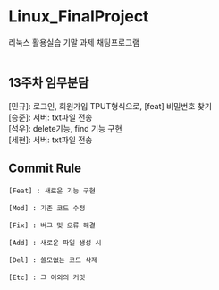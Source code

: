 
# Linux_FinalProject
리눅스 활용실습 기말 과제 채팅프로그램  </br></br>

## 13주차 임무분담
[민규]: 로그인, 회원가입 TPUT형식으로, [feat] 비밀번호 찾기 </br>
[승준]: 서버: txt파일 전송 </br>
[석우]: delete기능, find 기능 구현 </br>
[세현]: 서버: txt파일 전송 </br>

## Commit Rule

```
[Feat] : 새로운 기능 구현

[Mod] : 기존 코드 수정

[Fix] : 버그 및 오류 해결

[Add] : 새로운 파일 생성 시

[Del] : 쓸모없는 코드 삭제

[Etc] : 그 이외의 커밋 

```

